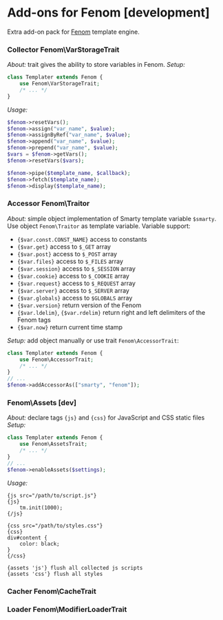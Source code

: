 Add-ons for Fenom [development]
=================

Extra add-on pack for [Fenom](https://github.com/bzick/fenom) template engine.

### Collector Fenom\VarStorageTrait

*About:* trait gives the ability to store variables in Fenom.
*Setup:*
```php
class Templater extends Fenom {
    use Fenom\VarStorageTrait;
    /* ... */
}
```
*Usage:*
```php
$fenom->resetVars();
$fenom->assign("var_name", $value);
$fenom->assignByRef("var_name", $value);
$fenom->append("var_name", $value);
$fenom->prepend("var_name", $value);
$vars = $fenom->getVars();
$fenom->resetVars($vars);

$fenom->pipe($template_name, $callback);
$fenom->fetch($template_name);
$fenom->display($template_name);
```

### Accessor Fenom\Traitor

*About:* simple object implementation of Smarty template variable `$smarty`. Use object `Fenom\Traitor` as template variable.
Variable support:
* `{$var.const.CONST_NAME}` access to constants
* `{$var.get}` access to `$_GET` array
* `{$var.post}` access to `$_POST` array
* `{$var.files}` access to `$_FILES` array
* `{$var.session}` access to `$_SESSION` array
* `{$var.cookie}` access to `$_COOKIE` array
* `{$var.request}` access to `$_REQUEST` array
* `{$var.server}` access to `$_SERVER` array
* `{$var.globals}` access to `$GLOBALS` array
* `{$var.version}` return version of the Fenom
* `{$var.ldelim}`, `{$var.rdelim}` return right and left delimiters of the Fenom tags
* `{$var.now}` return current time stamp

*Setup:* add object manually or use trait `Fenom\AccessorTrait`:
```php
class Templater extends Fenom {
    use Fenom\AccessorTrait;
    /* ... */
}
// ...
$fenom->addAccessorAs(["smarty", "fenom"]);
```

### Fenom\Assets [dev]

*About:* declare tags `{js}` and `{css}` for JavaScript and CSS static files
*Setup:*
```php
class Templater extends Fenom {
    use Fenom\AssetsTrait;
    /* ... */
}
// ...
$fenom->enableAssets($settings);
```
*Usage:*
```smarty
{js src="/path/to/script.js"}
{js}
    tm.init(1000);
{/js}

{css src="/path/to/styles.css"}
{css}
div#content {
    color: black;
}
{/css}

{assets 'js'} flush all collected js scripts
{assets 'css'} flush all styles
```


### Cacher Fenom\CacheTrait

### Loader Fenom\ModifierLoaderTrait

